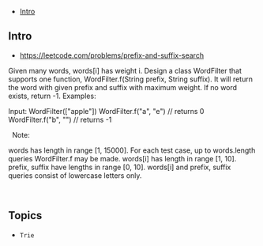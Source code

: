 - [Intro](#intro)

## Intro

- https://leetcode.com/problems/prefix-and-suffix-search

Given many words, words[i] has weight i.
Design a class WordFilter that supports one function, WordFilter.f(String prefix, String suffix). It will return the word with given prefix and suffix with maximum weight. If no word exists, return -1.
Examples:

Input:
WordFilter(["apple"])
WordFilter.f("a", "e") // returns 0
WordFilter.f("b", "") // returns -1

 
Note:

words has length in range [1, 15000].
For each test case, up to words.length queries WordFilter.f may be made.
words[i] has length in range [1, 10].
prefix, suffix have lengths in range [0, 10].
words[i] and prefix, suffix queries consist of lowercase letters only.

 


## Topics

- `Trie`


